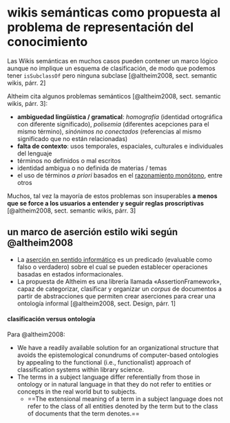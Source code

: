 # wikis semánticas como propuesta al problema de representación del conocimiento
Las Wikis semánticas en muchos casos pueden contener un marco lógico aunque no implique un esquema de clasificación, de modo que podemos tener `isSubclassOf`  pero ninguna subclase [@altheim2008, sect. semantic wikis, párr. 2]

Altheim cita algunos problemas semánticos [@altheim2008, sect. semantic wikis, párr. 3]:

- **ambiguedad lingüística / gramatical**: *homografía* (identidad ortográfica con diferente significado), *polisemia* (diferentes acepciones para el mismo término), *sinónimos no conectados* (referencias al mismo significado que no están relacionadas)
- **falta de contexto**: usos temporales, espaciales, culturales e individuales del lenguaje
- términos no definidos o mal escritos
- identidad ambigua o no definida de materias / temas
- el uso de términos *a priori* basados en el [razonamiento monótono](https://www.jstor.org/stable/23915338?seq=1), entre otros

Muchos, tal vez la mayoría de estos problemas son insuperables **a menos que se force a los usuarios a entender y seguir reglas proscriptivas** [@altheim2008, sect. semantic wikis, párr. 3]

## un marco de aserción estilo wiki según @altheim2008

- La [aserción en sentido informático](https://es.wikipedia.org/wiki/Aserci%C3%B3n_(inform%C3%A1tica)) es un predicado (evaluable como falso o verdadero) sobre el cual se pueden establecer operaciones basadas en estados informacionales.
- La propuesta de Altheim es una librería llamada «AssertionFramework», capaz de categorizar, clasificar y organizar un _corpus_ de documentos a partir de abstracciones que permiten crear aserciones para crear una ontología informal [@altheim2008, sect. Design, párr. 1]

#### clasificación versus ontología

Para @altheim2008:

- We have a readily available solution for an organizational structure that avoids the epistemological conundrums of computer-based ontologies by appealing to the functional (i.e., functionalist) approach of classification systems within library science.
- The terms in a subject language differ referentially from those in ontology or in natural language in that they do not refer to entities or concepts in the real world but to subjects.        
    - ==The extensional meaning of a term in a subject language does not refer to the class of all entities denoted by the term but to the class of documents that the term denotes.==

